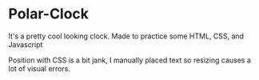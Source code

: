 # Polar-Clock

It's a pretty cool looking clock. Made to practice some HTML, CSS, and Javascript

Position with CSS is a bit jank, I manually placed text so resizing causes a lot of visual errors.
